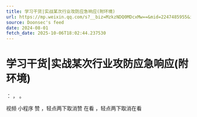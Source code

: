 ```yaml
---
title: 学习干货|实战某次行业攻防应急响应(附环境)
url: https://mp.weixin.qq.com/s?__biz=MzkzNDQ0MDcxMw==&mid=2247485955&idx=2&sn=2df6d0e99ed969a33c66347fcbad364a
source: Doonsec's feed
date: 2024-08-01
fetch_date: 2025-10-06T18:02:44.237530
---
```


# 学习干货|实战某次行业攻防应急响应(附环境)

：
，
。

视频
小程序
赞
，轻点两下取消赞
在看
，轻点两下取消在看